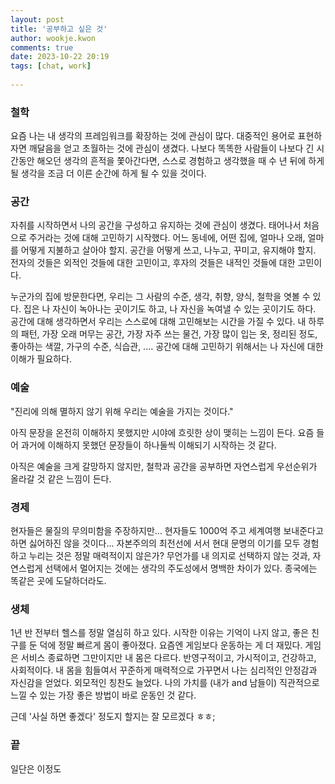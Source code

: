 ```yaml
---  
layout: post  
title: '공부하고 싶은 것'  
author: wookje.kwon  
comments: true  
date: 2023-10-22 20:19  
tags: [chat, work]  
  
---  
```


### 철학  

요즘 나는 내 생각의 프레임워크를 확장하는 것에 관심이 많다. 대중적인 용어로 표현하자면 깨달음을 얻고 초월하는 것에 관심이 생겼다. 나보다 똑똑한 사람들이 나보다 긴 시간동안 해오던 생각의 흔적을 쫓아간다면, 스스로 경험하고 생각했을 때 수 년 뒤에 하게 될 생각을 조금 더 이른 순간에 하게 될 수 있을 것이다.  

### 공간  

자취를 시작하면서 나의 공간을 구성하고 유지하는 것에 관심이 생겼다. 태어나서 처음으로 주거라는 것에 대해 고민하기 시작했다. 어느 동네에, 어떤 집에, 얼마나 오래, 얼마를 어떻게 지불하고 살아야 할지. 공간을 어떻게 쓰고, 나누고, 꾸미고, 유지해야 할지. 전자의 것들은 외적인 것들에 대한 고민이고, 후자의 것들은 내적인 것들에 대한 고민이다.  

누군가의 집에 방문한다면, 우리는 그 사람의 수준, 생각, 취향, 양식, 철학을 엿볼 수 있다. 집은 나 자신이 녹아나는 곳이기도 하고, 나 자신을 녹여낼 수 있는 곳이기도 하다. 공간에 대해 생각하면서 우리는 스스로에 대해 고민해보는 시간을 가질 수 있다. 내 하루의 패턴, 가장 오래 머무는 공간, 가장 자주 쓰는 물건, 가장 많이 입는 옷, 정리된 정도, 좋아하는 색깔, 가구의 수준, 식습관, .... 공간에 대해 고민하기 위해서는 나 자신에 대한 이해가 필요하다.  

### 예술

"진리에 의해 멸하지 않기 위해 우리는 예술을 가지는 것이다."  

아직 문장을 온전히 이해하지 못했지만 시야에 흐릿한 상이 맺히는 느낌이 든다. 요즘 들어 과거에 이해하지 못했던 문장들이 하나둘씩 이해되기 시작하는 것 같다.  

아직은 예술을 크게 갈망하지 않지만, 철학과 공간을 공부하면 자연스럽게 우선순위가 올라갈 것 같은 느낌이 든다.  

### 경제

현자들은 물질의 무의미함을 주장하지만... 현자들도 1000억 주고 세계여행 보내준다고 하면 싫어하진 않을 것이다... 자본주의의 최전선에 서서 현대 문명의 이기를 모두 경험하고 누리는 것은 정말 매력적이지 않은가? 무언가를 내 의지로 선택하지 않는 것과, 자연스럽게 선택에서 멀어지는 것에는 생각의 주도성에서 명백한 차이가 있다. 종국에는 똑같은 곳에 도달하더라도.  

### 생체

1년 반 전부터 헬스를 정말 열심히 하고 있다. 시작한 이유는 기억이 나지 않고, 좋은 친구를 둔 덕에 정말 빠르게 몸이 좋아졌다. 요즘엔 게임보다 운동하는 게 더 재밌다. 게임은 서비스 종료하면 그만이지만 내 몸은 다르다. 반영구적이고, 가시적이고, 건강하고, 사회적이다. 내 몸을 힘들여서 꾸준하게 매력적으로 가꾸면서 나는 심리적인 안정감과 자신감을 얻었다. 외모적인 칭찬도 늘었다. 나의 가치를 (내가 and 남들이) 직관적으로 느낄 수 있는 가장 좋은 방법이 바로 운동인 것 같다.  

근데 '사실 하면 좋겠다' 정도지 할지는 잘 모르겠다 ㅎㅎ;  

### 끝

일단은 이정도
